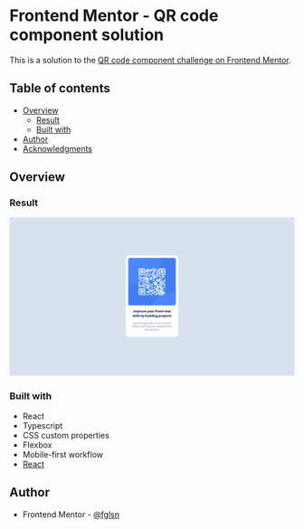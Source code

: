 # Frontend Mentor - QR code component solution

This is a solution to the [QR code component challenge on Frontend Mentor](https://www.frontendmentor.io/challenges/qr-code-component-iux_sIO_H). 

## Table of contents

- [Overview](#overview)
  - [Result](#result)
  - [Built with](#built-with)
- [Author](#author)
- [Acknowledgments](#acknowledgments)

## Overview

### Result

![](./final-result.png)

### Built with

- React
- Typescript
- CSS custom properties
- Flexbox
- Mobile-first workflow
- [React](https://reactjs.org/)

## Author

- Frontend Mentor - [@fglsn](https://www.frontendmentor.io/profile/fglsn)
